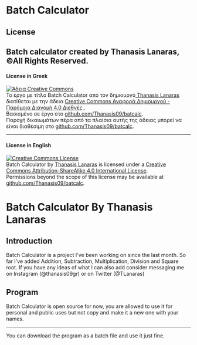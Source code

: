 # Batch Calculator
<h2>License</h2>

<strong>Batch calculator created by Thanasis Lanaras, ©All Rights Reserved.</strong>
------------------------------------------------------------------------------------
<h4>License in Greek</h4>

<a rel="license" href="http://creativecommons.org/licenses/by-sa/4.0/"><img alt="Άδεια Creative Commons" style="border-width:0" src="https://i.creativecommons.org/l/by-sa/4.0/88x31.png" /></a><br />Το έργο με τίτλο <span xmlns:dct="http://purl.org/dc/terms/" property="dct:title">Batch Calculator</span> από τον δημιουργό<a xmlns:cc="http://creativecommons.org/ns#" href="github.com/Thanasis09/batcalc" property="cc:attributionName" rel="cc:attributionURL"> Thanasis Lanaras</a> διατίθεται με την άδεια <a rel="license" href="http://creativecommons.org/licenses/by-sa/4.0/">Creative Commons Αναφορά Δημιουργού - Παρόμοια Διανομή 4.0 Διεθνές </a>.<br />Βασισμένο σε έργο στο <a xmlns:dct="http://purl.org/dc/terms/" href="github.com/Thanasis09/batcalc" rel="dct:source">github.com/Thanasis09/batcalc</a>.<br />Παροχή δικαιωμάτων πέρα από τα πλαίσια αυτής της άδειας μπορεί να είναι διαθέσιμη στο <a xmlns:cc="http://creativecommons.org/ns#" href="github.com/Thanasis09/batcalc" rel="cc:morePermissions">github.com/Thanasis09/batcalc</a>.

-----------------------------------------------------------------------------------
<h4>License in English</h4>

<a rel="license" href="http://creativecommons.org/licenses/by-sa/4.0/"><img alt="Creative Commons License" style="border-width:0" src="https://i.creativecommons.org/l/by-sa/4.0/88x31.png" /></a><br /><span xmlns:dct="http://purl.org/dc/terms/" property="dct:title">Batch Calculator</span> by <a xmlns:cc="http://creativecommons.org/ns#" href=" github.com/Thanasis09/batcalc" property="cc:attributionName" rel="cc:attributionURL">  Thanasis Lanaras</a> is licensed under a <a rel="license" href="http://creativecommons.org/licenses/by-sa/4.0/">Creative Commons Attribution-ShareAlike 4.0 International License</a>.<br />Permissions beyond the scope of this license may be available at <a xmlns:cc="http://creativecommons.org/ns#" href="github.com/Thanasis09/batcalc" rel="cc:morePermissions">github.com/Thanasis09/batcalc</a>.



<html lang=en>
  <h1>Batch Calculator By Thanasis Lanaras</h1>
  <h2>Introduction</h2>
  Batch Calculator is a project I've been working on since the last month. So far I've added Addition, Subtraction, Multiplication, Division and Square root.
  If you have any ideas of what I can also add consider messaging me on Instagram (@thanasis09gr) or on Twitter (@TLanaras)
  
  <h2>Program</h2>
 
  Batch Calculator is open source for now, you are allowed to use it for personal and public uses but not copy and make it a new one with your names.
  
  ---------------------------------------------------------------------------------------------------------------------------------------------------
  
  You can download the program as a batch file and use it just fine.
  


